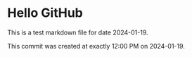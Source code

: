 # Hello GitHub
This is a test markdown file for date 2024-01-19.

This commit was created at exactly 12:00 PM on 2024-01-19.
